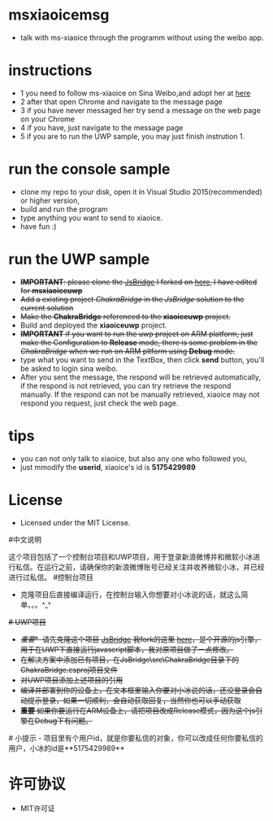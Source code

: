 # msxiaoicemsg
- talk with ms-xiaoice through the programm without using the weibo app.

# instructions
- 1 you need to follow ms-xiaoice on Sina Weibo,and adopt her at [here](http://www.msxiaoice.com/)
- 2 after that open Chrome and navigate to the message page
- 3 if you have never messaged her try send a message on the web page on your Chrome
- 4 if you have, just navigate to the message page
- 5 if you are to run the UWP sample, you may just finish instrution 1.

# run the console sample
- clone my repo to your disk, open it in Visual Studio 2015(recommended) or higher version,
- build and run the program
- type anything you want to send to xiaoice.
- have fun :)

# run the UWP sample
- <del>**IMPORTANT**: please clone the [JsBridge](https://github.com/Iamnvincible/JsBridge.git) I forked on [here](https://github.com/deltakosh/JsBridge), I have edited for **msxiaoiceuwp**
- <del>Add a existing project *ChakraBridge* in the *JsBridge* solution to the current solution
- <del>Make the **ChakraBridge** referenced to the **xiaoiceuwp** project.
- Build and deployed the **xiaoiceuwp** project.
- <del>**IMPORTANT** if you want to run the uwp project on ARM platform, just make the Configuration to **Release** mode, there is some problem in the *ChakraBridge* when we run on ARM pltform using **Debug** mode.
- type what you want to send in the TextBox, then click **send** button, you'll be asked to login sina weibo.
- After you sent the message, the respond will be retrieved automatically, if the respond is not retrieved, you can try retrieve the respond manually. If the respond can not be manually retrieved, xiaoice may not respond you request, just check the web page.

# tips
- you can not only talk to xiaoice, but also any one who followed you,
- just mmodify the **userid**, xiaoice's id is **5175429989**

# License
- Licensed under the MIT License.

#中文说明

这个项目包括了一个控制台项目和UWP项目，用于登录新浪微博并和微软小冰进行私信。在运行之前，请确保你的新浪微博账号已经关注并收养微软小冰，并已经进行过私信。
#控制台项目
- 克隆项目后直接编译运行，在控制台输入你想要对小冰说的话，就这么简单。。。^_^

<del># UWP项目
- <del>*重要**  请先克隆这个项目 [JsBridge](https://github.com/Iamnvincible/JsBridge.git) 我fork的这里 [here](https://github.com/deltakosh/JsBridge)，是个开源的js引擎，用于在UWP下直接运行javascript脚本，我对原项目做了一点修改。
- <del>在解决方案中添加已有项目，在JsBridge\src\ChakraBridge目录下的ChakraBridge.csproj项目文件
- <del>对UWP项目添加上述项目的引用
- <del>编译并部署到你的设备上，在文本框里输入你要对小冰说的话，还没登录会自动提示登录，如果一切顺利，会自动获取回复，当然你也可以手动获取
- <del>**重要**  如果你要运行在ARM设备上，请把项目改成Release模式，因为这个js引擎在Debug下有问题。
</del>
# 小提示
- 项目里有个用户id，就是你要私信的对象，你可以改成任何你要私信的用户，小冰的id是**5175429989**

# 许可协议
- MIT许可证

